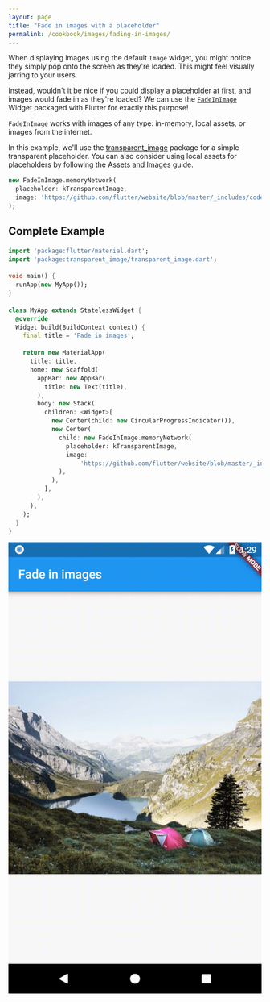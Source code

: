 ```yaml
---
layout: page
title: "Fade in images with a placeholder"
permalink: /cookbook/images/fading-in-images/
---
```


When displaying images using the default `Image` widget, you might notice they 
simply pop onto the screen as they're loaded. This might feel visually jarring
to your users.

Instead, wouldn't it be nice if you could display a placeholder at first, and 
images would fade in as they're loaded? We can use the [`FadeInImage`](https://docs.flutter.io/flutter/widgets/FadeInImage-class.html) 
Widget packaged with Flutter for exactly this purpose!

`FadeInImage` works with images of any type: in-memory, local assets, or images 
from the internet.

In this example, we'll use the [transparent_image](https://pub.dartlang.org/packages/transparent_image)
package for a simple transparent placeholder. You can also consider using local
assets for placeholders by following the [Assets and Images](/assets-and-images/)
guide.

```dart
new FadeInImage.memoryNetwork(
  placeholder: kTransparentImage,
  image: 'https://github.com/flutter/website/blob/master/_includes/code/layout/lakes/images/lake.jpg?raw=true',
);
```

## Complete Example

```dart
import 'package:flutter/material.dart';
import 'package:transparent_image/transparent_image.dart';

void main() {
  runApp(new MyApp());
}

class MyApp extends StatelessWidget {
  @override
  Widget build(BuildContext context) {
    final title = 'Fade in images';

    return new MaterialApp(
      title: title,
      home: new Scaffold(
        appBar: new AppBar(
          title: new Text(title),
        ),
        body: new Stack(
          children: <Widget>[
            new Center(child: new CircularProgressIndicator()),
            new Center(
              child: new FadeInImage.memoryNetwork(
                placeholder: kTransparentImage,
                image:
                    'https://github.com/flutter/website/blob/master/_includes/code/layout/lakes/images/lake.jpg?raw=true',
              ),
            ),
          ],
        ),
      ),
    );
  }
}
```

![Fading In Image Demo](/images/cookbook/fading-in-images.gif)